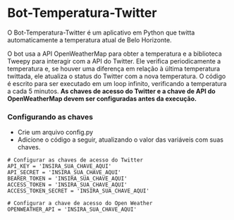 # Bot-Temperatura-Twitter

O Bot-Temperatura-Twitter é um aplicativo em Python que twitta automaticamente a temperatura atual de Belo Horizonte. 

O bot usa a API OpenWeatherMap para obter a temperatura e a biblioteca Tweepy para interagir com a API do Twitter. Ele verifica periodicamente a temperatura e, se houver uma diferença em relação à última temperatura twittada, ele atualiza o status do Twitter com a nova temperatura. O código é escrito para ser executado em um loop infinito, verificando a temperatura a cada 5 minutos. **As chaves de acesso do Twitter e a chave de API do OpenWeatherMap devem ser configuradas antes da execução.**

### Configurando as chaves
- Crie um arquivo config.py
- Adicione o código a seguir, atualizando o valor das variáveis com suas chaves.
``` 
# Configurar as chaves de acesso do Twitter
API_KEY = 'INSIRA_SUA_CHAVE_AQUI'
API_SECRET = 'INSIRA_SUA_CHAVE_AQUI'
BEARER_TOKEN = 'INSIRA_SUA_CHAVE_AQUI'
ACCESS_TOKEN = 'INSIRA_SUA_CHAVE_AQUI'
ACCESS_TOKEN_SECRET = 'INSIRA_SUA_CHAVE_AQUI'

# Configurar a chave de acesso do Open Weather
OPENWEATHER_API = 'INSIRA_SUA_CHAVE_AQUI'
``` 